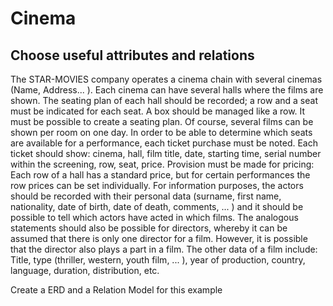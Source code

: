 # Cinema
## Choose useful attributes and relations


The STAR-MOVIES company operates a cinema chain with several cinemas (Name,
Address... ). Each cinema can have several halls where the films are shown. The seating plan of each hall should be recorded; a row and a seat must be indicated for each seat. A box should be managed like a row.
It must be possible to create a seating plan. Of course, several films can be shown per room on one day. In order to be able to determine which seats are available for a performance, each ticket purchase must be noted. Each ticket should show: cinema, hall, film title, date, starting time, serial number within the screening, row, seat, price.
Provision must be made for pricing: Each row of a hall has a standard price, but for certain performances the row prices can be set individually. For information purposes, the actors should be recorded with their personal data (surname, first name, nationality, date of birth, date of death, comments, ... ) and it should be possible to tell which actors have acted in which films.
The analogous statements should also be possible for directors, whereby it can be assumed that there is only one director for a film. However, it is possible that the director also plays a part in a film.
The other data of a film include: Title, type (thriller, western, youth film, ... ), year of production, country, language, duration, distribution, etc.

Create a ERD and a Relation Model for this example
